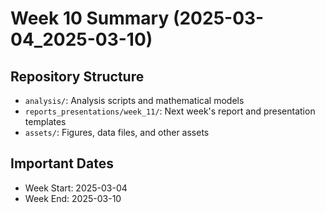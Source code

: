 # Week 10 Summary (2025-03-04_2025-03-10)

## Repository Structure

- `analysis/`: Analysis scripts and mathematical models
- `reports_presentations/week_11/`: Next week's report and presentation templates
- `assets/`: Figures, data files, and other assets

## Important Dates

- Week Start: 2025-03-04
- Week End: 2025-03-10
